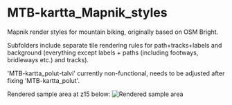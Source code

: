 # MTB-kartta_Mapnik_styles
Mapnik render styles for mountain biking, originally based on OSM Bright.

Subfolders include separate tile rendering rules for path+tracks+labels and background (everything except labels + paths (including footways, bridleways etc.) and tracks). 

'MTB-kartta_polut-talvi' currently non-functional, needs to be adjusted after fixing 'MTB-kartta_polut'.

Rendered sample area at z15 below:
![Rendered sample area](https://i.imgur.com/ZTL3zNZ.jpg)
